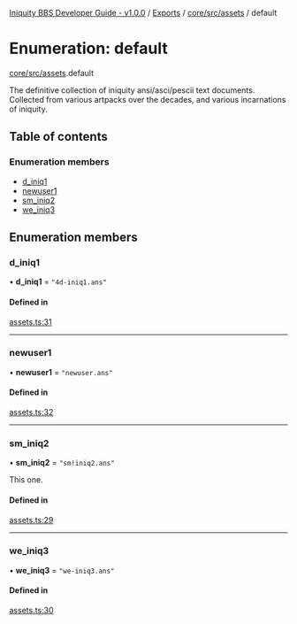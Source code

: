 [Iniquity BBS Developer Guide - v1.0.0](../README.md) / [Exports](../modules.md) / [core/src/assets](../modules/core_src_assets.md) / default

# Enumeration: default

[core/src/assets](../modules/core_src_assets.md).default

The definitive collection of iniquity ansi/asci/pescii text documents.
Collected from various artpacks over the decades, and various incarnations of iniquity.

## Table of contents

### Enumeration members

- [d\_iniq1](core_src_assets.default.md#d_iniq1)
- [newuser1](core_src_assets.default.md#newuser1)
- [sm\_iniq2](core_src_assets.default.md#sm_iniq2)
- [we\_iniq3](core_src_assets.default.md#we_iniq3)

## Enumeration members

### d\_iniq1

• **d\_iniq1** = `"4d-iniq1.ans"`

#### Defined in

[assets.ts:31](https://github.com/iniquitybbs/iniquity/blob/49ab15e/packages/core/src/assets.ts#L31)

___

### newuser1

• **newuser1** = `"newuser.ans"`

#### Defined in

[assets.ts:32](https://github.com/iniquitybbs/iniquity/blob/49ab15e/packages/core/src/assets.ts#L32)

___

### sm\_iniq2

• **sm\_iniq2** = `"sm!iniq2.ans"`

This one.

#### Defined in

[assets.ts:29](https://github.com/iniquitybbs/iniquity/blob/49ab15e/packages/core/src/assets.ts#L29)

___

### we\_iniq3

• **we\_iniq3** = `"we-iniq3.ans"`

#### Defined in

[assets.ts:30](https://github.com/iniquitybbs/iniquity/blob/49ab15e/packages/core/src/assets.ts#L30)
